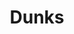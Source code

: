 ---
ee_id: '4232'
site: '1'
type: '2'
url: 2014-037-dunks
title: Dunks
year: '2014'
display_year: '2014'
medium: Foam pool noodles, Miami Dolphins socks, Stance Julius Erving Nj Nets Socks,
  wristband
dims: 140 cm x variable width x variable depth
pitch: ''
ps: ''
live_url: ''
related: ''
youtube: ''
related_code: ''
imgs: dunks-2014-037-full-Heart-01-database-SM.jpg
subheading: ''
download: ''
add_credit: ''
commission: ''
layout: things-i-made
---